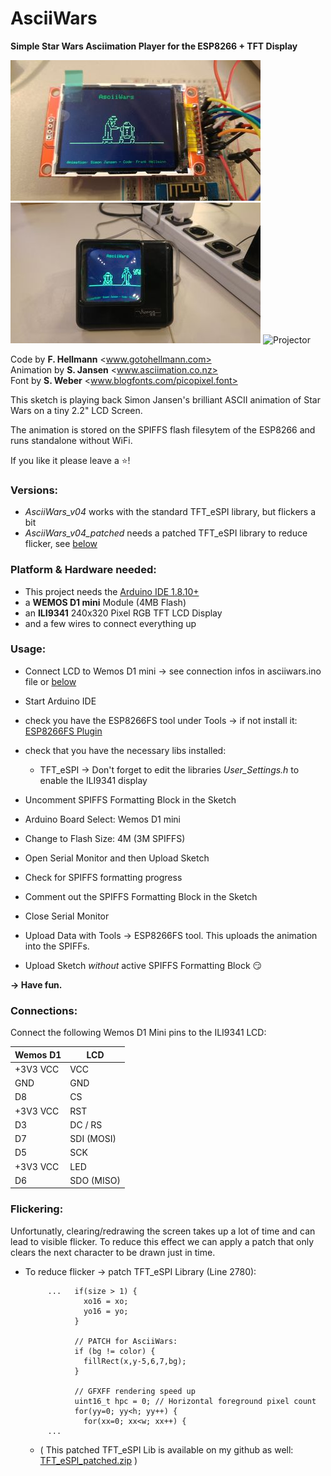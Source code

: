 # AsciiWars
**Simple Star Wars Asciimation Player for the ESP8266 + TFT Display**

![Breadboard](https://github.com/gotohellmann/AsciiWars/blob/main/images/image1.jpg) ![Projector](https://github.com/gotohellmann/AsciiWars/blob/main/images/image2.jpg) ![Projector](https://github.com/gotohellmann/AsciiWars/blob/main/images/animation.gif) 


Code by        **F. Hellmann**  <www.gotohellmann.com>  
Animation by   **S. Jansen**    <www.asciimation.co.nz>  
Font by        **S. Weber**     <www.blogfonts.com/picopixel.font>  
 
 This sketch is playing back Simon Jansen's brilliant ASCII animation of Star Wars on a tiny 2.2" LCD Screen. 
 
 The animation is stored on the SPIFFS flash filesytem of the ESP8266 and runs standalone without WiFi.
 
 If you like it please leave a :star:!

 ### Versions:
 
 - _AsciiWars_v04_  works with the standard TFT_eSPI library, but flickers a bit
 - _AsciiWars_v04_patched_  needs a patched TFT_eSPI library to reduce flicker, see [below](#flickering)
 
 
 ### Platform & Hardware needed:
 
 - This project needs the [Arduino IDE 1.8.10+](https://www.arduino.cc/en/software)
 - a **WEMOS D1 mini** Module (4MB Flash)
 - an **ILI9341** 240x320 Pixel RGB TFT LCD Display
 - and a few wires to connect everything up
 
 
 ### Usage:     
 
 - Connect LCD to Wemos D1 mini
   -> see connection infos in asciiwars.ino file or [below](#connections)
 - Start Arduino IDE
 - check you have the ESP8266FS tool under Tools
  -> if not install it: [ESP8266FS Plugin](https://github.com/esp8266/arduino-esp8266fs-plugin)
    
 - check that you have the necessary libs installed:
   - TFT_eSPI
      -> Don't forget to edit the libraries _User_Settings.h_ to enable the ILI9341 display
                 
 - Uncomment SPIFFS Formatting Block in the Sketch
 - Arduino Board Select: Wemos D1 mini
 - Change to Flash Size: 4M (3M SPIFFS)
 - Open Serial Monitor and then Upload Sketch
 - Check for SPIFFS formatting progress
 - Comment out the SPIFFS Formatting Block in the Sketch
 
 - Close Serial Monitor 
 - Upload Data with Tools -> ESP8266FS tool. This uploads the animation into the SPIFFs.
 - Upload Sketch _without_ active SPIFFS Formatting Block :smirk:
      
 **-> Have fun.**
 
 
 ### Connections:
 
 Connect the following Wemos D1 Mini pins to the ILI9341 LCD:

 Wemos D1  |  LCD
-----------|------------
 +3V3 VCC  |  VCC
 GND       |  GND
 D8        |  CS
 +3V3 VCC  |  RST
 D3        |  DC / RS
 D7        |  SDI (MOSI)
 D5        |  SCK 
 +3V3 VCC  |  LED
 D6        |  SDO (MISO)


 ### Flickering:
 
 Unfortunatly, clearing/redrawing the screen takes up a lot of time and can lead to visible flicker.
 To reduce this effect we can apply a patch that only clears the next character to be drawn just in time.

 - To reduce flicker -> patch TFT_eSPI Library (Line 2780):
 
 
            ...   if(size > 1) {
                    xo16 = xo;
                    yo16 = yo;
                  }
            
                  // PATCH for AsciiWars:
                  if (bg != color) {
                    fillRect(x,y-5,6,7,bg);
                  }
                  
                  // GFXFF rendering speed up
                  uint16_t hpc = 0; // Horizontal foreground pixel count
                  for(yy=0; yy<h; yy++) {
                    for(xx=0; xx<w; xx++) {
            ...


    - ( This patched TFT_eSPI Lib is available on my github as well: [TFT_eSPI_patched.zip](https://github.com/gotohellmann/AsciiWars/blob/main/TFT_eSPI_patched.zip) )
            
